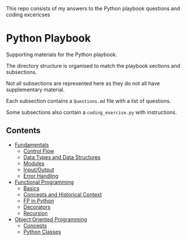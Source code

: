 This repo consists of my answers to the Python playbook questions and coding excericses



# Python Playbook
Supporting materials for the Python playbook.

The directory structure is organised to match the playbook sections and subsections.

Not all subsections are represented here as they do not all have supplementary material.

Each subsection contains a `Questions.md` file with a list of questions.

Some subsections also contain a `coding_exercise.py` with instructions.

## Contents

- [Fundamentals](Fundamentals)
  - [Control Flow](Fundamentals/Control%20Flow)
  - [Data Types and Data Structures](Fundamentals/Data%20Types%20and%20Data%20Structures)
  - [Modules](Fundamentals/Modules)
  - [Input/Output](Fundamentals/Input-Output)
  - [Error Handling](Fundamentals/Error%20Handling)
- [Functional Programming](Functional%20Programming)
  - [Basics](Functional%20Programming/Basics)
  - [Concepts and Historical Context](Functional%20Programming/Concepts%20and%20Historical%20Context)
  - [FP in Python](Functional%20Programming/FP%20in%20Python)
  - [Decorators](Functional%20Programming/Decorators)
  - [Recursion](Functional%20Programming/Recursion)
- [Object Oriented Programming](Object%20Oriented%20Programming)
  - [Concepts](Object%20Oriented%20Programming/Concepts)
  - [Python Classes](Object%20Oriented%20Programming/Python%20Classes)

